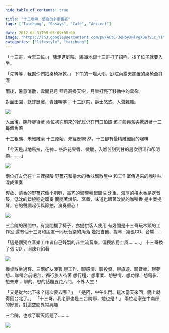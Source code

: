 ```yaml
---
hide_table_of_contents: true

title: "十三咖啡．感官的多重饗宴"
tags: ["Taichung", "Essays", "Cafe", "Ancient"]

date: 2012-08-31T09:03:09+08:00
image: "https://lh3.googleusercontent.com/pw/ACtC-3eHbyXNlvgXQe7vLc_YTMkU23bAnN-64D6x4yYTf-vPfByAAj4TdNn6SxUmLc4XtFeMBDKjbncfv__Atk4k9P4MwVmfHBQTUesGCj8u-00j6c2KcYvZRI-1suizRSG26beCt8hvInc-RiIwpTxNE23Iwg=w799-h533-no?authuser=0"
categories: ["lifestyle", "taichung"]
---
```


「十三哥，今天三位。」
陳走進庭院，熟識地跟十三哥打了招呼，找了位子就要入坐。

「先等等，我幫你們把桌椅擦乾。」
下午的一場大雨，庭院內露天擺置的桌椅全打溼

雨後，暑意消散，雲開見月
藍月高掛天空，月暈打亮了移動中的雲朵。

對面田園，蟋蟀窸窸、青蛙喀喀；
十三庭院，爵士悠悠、人聲雜雜。

![](https://lh3.googleusercontent.com/pw/ACtC-3e40tExXayUTg_kuUBf5NzV7AJ7lSiXdLOxDnGMvklkGNclm42DuH287ECjGwevbGilVSaYmHrmHxGNNof2r_kK7u9ZcWzP4ZGOeD77QZzgDitIinStWLhZdO-EDpFTtuUhUz7zOL5x5SLTKN2ovenpVA=s800-no?authuser=0)

入坐後，陳靜靜待著
兩位初次前來的好友仍在門口拍照
孩子般興奮與驚訝著十三每個角落

十三粗礦、未細雕磨
十三原始、未經歷練
然，十三卻有最精雕細磨的咖啡

「今天是瓜地馬拉，花神…
些許花果香、微酸，入喉苦甜到甘的層次很溫和卻明顯………」

![](https://lh3.googleusercontent.com/pw/ACtC-3dtQWpte9Yav4irQLRQpkZX30t01P78PtqPxXGJ9d1JQMR7ariUmTYe8DE7S59eYTt7dt_-T25-bm1-6ErSpWa6cyI_snayeD1DfoY2gwXtWi-BPunrkug7ym4STRICtCUU2uao3uPvTyfsBfsmBx0ihg=w533-h799-no?authuser=0)

兩位好友仍在十三裡探險
野薑花和檜木的香味飄散屋中
和工作室傳過來的咖啡味混成重奏

奔放、清香的野薑花像小喇叭，高亢的聲響喚起關注
沈重、濃厚的檜木香是定音鼓，低沈的縈繞穩定節奏
而隨著烘焙、烹煮，味道也跟著改變的咖啡香
是主奏提琴，它的聲調起伏與節拍，演奏重心！

![](https://lh3.googleusercontent.com/pw/ACtC-3erdragBd-t6BLYxlv-sUUKJm1iQpneJqvgAtbD-dzVWPB6i1mAI_L_t8ADIEakth1UHYSjZqdXIgbi79fWiZJ4P_ZboEhQ5reEaVxt6c4SOYrvPeZ3j44paV-Z1fp2Tisbxk8jjIpWfLJoBgvxLrw6rw=w799-h533-no?authuser=0)

三合院的房間中，有幾間擺了椅子，亦提供客人使用
有幾間是十三哥玩木頭的工作室
還有個十三哥和朋友一同玩音樂的角落
幾把吉他、提琴…幾張CD、音響……

「這是個獨立音樂工作者自己錄製的非主流音樂，偏民族爵士風………」
十三哥換了張 CD ，同陳介紹著

![](https://lh3.googleusercontent.com/pw/ACtC-3ewZJw7nG0chBrZWC0j4lCHMoCfAwz-ohQHMSonuuQeooomqCOuQ56J8jIW-xGgbUlYp4bq70oRUv1h_EjQRoh78lxWinjVtglhn-3-v_R3g5MX9bLUE6_zZ_4r8gRENKVzj3n1iKz3bs8s4WucBnraiw=w533-h799-no?authuser=0)

幾桌散坐過客、三兩好友湊著
聊工作、聊感情、聊投資、聊旅遊、聊音樂、聊夢想…
咖啡台前吧台，獨行旅人待著
想行程、想事業、想戀情、想功課、想電影、想未來…
聊的、想的話題五花八門，不外人生！

「又是從台北下來？這次要去哪？」
「是阿，中午出門。這次當天來回，晚上就得回台北了。」
「十三哥，我老家也是三合院耶，她也是！」
兩位老家在中南部的好友，對這空間異常興趣

三合院，也成了聊天話題了………

![](https://lh3.googleusercontent.com/pw/ACtC-3eHbyXNlvgXQe7vLc_YTMkU23bAnN-64D6x4yYTf-vPfByAAj4TdNn6SxUmLc4XtFeMBDKjbncfv__Atk4k9P4MwVmfHBQTUesGCj8u-00j6c2KcYvZRI-1suizRSG26beCt8hvInc-RiIwpTxNE23Iwg=w799-h533-no?authuser=0)
